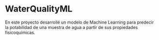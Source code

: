 # WaterQualityML
En este proyecto desarrollé un modelo de Machine Learning para predecir la potabilidad de una muestra de agua a partir de sus propiedades fisicoquímicas. 
